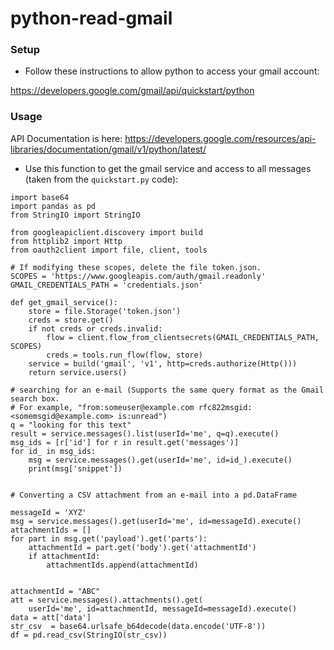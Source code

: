 # python-read-gmail

### Setup 

* Follow these instructions to allow python to access your gmail account:

https://developers.google.com/gmail/api/quickstart/python

### Usage 

API Documentation is here: https://developers.google.com/resources/api-libraries/documentation/gmail/v1/python/latest/

* Use this function to get the gmail service and access to all messages (taken from the `quickstart.py` code):

```
import base64
import pandas as pd
from StringIO import StringIO

from googleapiclient.discovery import build
from httplib2 import Http
from oauth2client import file, client, tools

# If modifying these scopes, delete the file token.json.
SCOPES = 'https://www.googleapis.com/auth/gmail.readonly'
GMAIL_CREDENTIALS_PATH = 'credentials.json'

def get_gmail_service():
    store = file.Storage('token.json')
    creds = store.get()
    if not creds or creds.invalid:
        flow = client.flow_from_clientsecrets(GMAIL_CREDENTIALS_PATH, SCOPES)
        creds = tools.run_flow(flow, store)
    service = build('gmail', 'v1', http=creds.authorize(Http()))
    return service.users()

# searching for an e-mail (Supports the same query format as the Gmail search box.
# For example, "from:someuser@example.com rfc822msgid:<somemsgid@example.com> is:unread")
q = "looking for this text"
result = service.messages().list(userId='me', q=q).execute()
msg_ids = [r['id'] for r in result.get('messages')]
for id_ in msg_ids:
	msg = service.messages().get(userId='me', id=id_).execute()
	print(msg['snippet'])


# Converting a CSV attachment from an e-mail into a pd.DataFrame

messageId = 'XYZ'
msg = service.messages().get(userId='me', id=messageId).execute()
attachmentIds = []
for part in msg.get('payload').get('parts'):
    attachmentId = part.get('body').get('attachmentId')
    if attachmentId:
        attachmentIds.append(attachmentId)


attachmentId = "ABC"
att = service.messages().attachments().get(
    userId='me', id=attachmentId, messageId=messageId).execute()
data = att['data']
str_csv  = base64.urlsafe_b64decode(data.encode('UTF-8'))
df = pd.read_csv(StringIO(str_csv))

```
